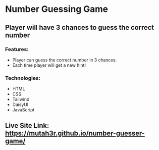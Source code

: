 # Number Guessing Game
## Player will have 3 chances to guess the correct number

### Features:
- Player can guess the correct number in 3 chances.
- Each time player will get a new hint!

### Technologies:
- HTML
- CSS
- Tailwind
- DaisyUI
- JavaScript

## Live Site Link: https://mutah3r.github.io/number-guesser-game/
